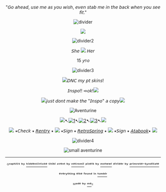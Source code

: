 <div align="center">
  
"𝘎𝘰 𝘢𝘩𝘦𝘢𝘥, 𝘶𝘴𝘦 𝘮𝘦 𝘢𝘴 𝘺𝘰𝘶 𝘸𝘪𝘴𝘩, 𝘦𝘷𝘦𝘯 𝘴𝘵𝘢𝘣 𝘮𝘦 𝘪𝘯 𝘵𝘩𝘦 𝘣𝘢𝘤𝘬 𝘸𝘩𝘦𝘯 𝘺𝘰𝘶 𝘴𝘦𝘦 𝘧𝘪𝘵."
  
![divider](https://64.media.tumblr.com/44bcc3b3ae608fb5bddd785190c361b5/9122c2b05b2cfa43-93/s2048x3072/041c701aa6f5cbfe8fa58a14e3c77cf22d3895b2.pnj)

<p align="center">
  <img src="https://64.media.tumblr.com/10aed0926c40ba07830234a38f2b5d43/b93164612f6a66b4-6b/s1280x1920/301ee77766b6d72d8b6a348a56a096c910b2443d.pnj"/>
</p>



![divider2](https://64.media.tumblr.com/29b0865ddaf4e5ec29f270e857f36a03/9122c2b05b2cfa43-3b/s640x960/b3878c47a424324b0e64031c68c2df49b92c9b24.pnj)



𝘚𝘩𝘦 ![](https://64.media.tumblr.com/0616f7f15207d076a3e25bcac7a96577/6b4664b1ae61b656-5e/s75x75_c1/aa390ab9ae09847ac46ae067ce3b1d5fcd0b781d.webp) 𝘏𝘦𝘳

15 𝘺୭𝘰


![divider3](https://64.media.tumblr.com/4f44e5ebdf5e92f1e3375899e8eeaf7a/9122c2b05b2cfa43-ca/s400x600/1a043d771712d420956bda76a44905e6e22eaeab.pnj)

 

![](https://64.media.tumblr.com/c209cc44287699ac22595d35a650d740/6b4664b1ae61b656-6a/s75x75_c1/f4e910e334b02d81d859c502f591bc9a8c33f2df.webp)𝘋𝘕𝘊 𝘮𝘺 𝘱𝘵 𝘴𝘬𝘪𝘯𝘴!

𝘐𝘯𝘴𝘱𝘰!! ➺𝘰𝘬!![](https://64.media.tumblr.com/88d98b788ff6dd82182483dca11e790d/2c2210c2eff6cb2e-7c/s75x75_c1/d1fb519c36d3923ed07353719c965ce95332df65.gifv)

![](https://64.media.tumblr.com/b5a6c439845c91227d0aeb36e4918ad6/6b4664b1ae61b656-90/s75x75_c1/3d6b54a60605e8ae0d1cc06fe1e03e4102ebab06.webp)𝘫𝘶𝘴𝘵 𝘥𝘰𝘯𝘵 𝘮𝘢𝘬𝘦 𝘵𝘩𝘦 "𝘐𝘯𝘴𝘱𝘰" 𝘢 𝘤𝘰𝘱𝘺![](https://64.media.tumblr.com/5169b154c0986c67628f20c0d09a676b/6b4664b1ae61b656-99/s75x75_c1/40684edf0ced41602e6ec9fc410d1ad498ab2590.webp)

![Aventurine](https://64.media.tumblr.com/deb3543c9128e21d420e8921c4b22102/b93164612f6a66b4-16/s100x200/a4004f09b65649315d77c09b746da503ebb3bcb7.pnj)


![](https://64.media.tumblr.com/0e15f3800fbbb085e6ff8637b78aa794/2c2210c2eff6cb2e-45/s75x75_c1/eabb05ffc6c6e3da6717a050b021a07b7273c057.gifv)➷[![1](https://64.media.tumblr.com/63da2be9792f54be1a7cc71e47818bd0/828870b2d99689c2-b1/s75x75_c1/72514a3f363f3701c3bb830c89ce5d3a555aa3cf.pnj)](https://rentry.co/linkrose)➷[![2](https://64.media.tumblr.com/e15cdc53fe9810a04873f876f09a57e9/828870b2d99689c2-db/s75x75_c1/703fb8a8389c30b88b84ce08b67049e8891c9c70.pnj)](https://rentry.co/marchthefontain)➷[![3](https://64.media.tumblr.com/022a22573d89c8013404b4fcb91ab53f/828870b2d99689c2-53/s75x75_c1/dfaa245137fc6a286a52aad01fdd3d65574bdda9.pnj)](https://rentry.co/byiInts)➷![](https://64.media.tumblr.com/0e15f3800fbbb085e6ff8637b78aa794/2c2210c2eff6cb2e-45/s75x75_c1/eabb05ffc6c6e3da6717a050b021a07b7273c057.gifv)

![](https://64.media.tumblr.com/1342e2c2d1bf81b01d95e2119ed3ce41/6b4664b1ae61b656-bf/s75x75_c1/ce7d8e14b00fe3e20cfe731dea93f90e6c691b9f.webp) ⭑𝘊𝘩𝘦𝘤𝘬 ⭑ [𝘙𝘦𝘯𝘵𝘳𝘺](https://rentry.co/FurinaTheFontaine) ⭑  ![](https://64.media.tumblr.com/615c9bf7d732da3b8dbfa2f64e2bbc70/2c2210c2eff6cb2e-06/s75x75_c1/a84e9c01d3debacc978f605158c82c97f0b4b565.gifv) ⭑𝘚𝘪𝘨𝘯 ⭑ [𝘙𝘦𝘵𝘳𝘰𝘚𝘱𝘳𝘪𝘯𝘨](https://retrospring.net/@FurinaTheFontain) ⭑  ![](https://64.media.tumblr.com/1342e2c2d1bf81b01d95e2119ed3ce41/6b4664b1ae61b656-bf/s75x75_c1/ce7d8e14b00fe3e20cfe731dea93f90e6c691b9f.webp) ⭑𝘚𝘪𝘨𝘯 ⭑ [𝘈𝘵𝘢𝘣𝘰𝘰𝘬](https://furinathefountain.atabook.org/)⭑ ![](https://64.media.tumblr.com/615c9bf7d732da3b8dbfa2f64e2bbc70/2c2210c2eff6cb2e-06/s75x75_c1/a84e9c01d3debacc978f605158c82c97f0b4b565.gifv)

![divider4](https://64.media.tumblr.com/4f44e5ebdf5e92f1e3375899e8eeaf7a/9122c2b05b2cfa43-ca/s400x600/1a043d771712d420956bda76a44905e6e22eaeab.pnj)


![small aventurine](https://64.media.tumblr.com/187717d21b9be3dba97d7d93c5d4cf18/a3856fa8573bc0ab-0c/s250x400/2a81a3a7ff89788a1ada3edcb5f6764cc005e09e.pnj)

---
ᴳʳᵃᵖʰⁱᶜˢ ᵇʸ [ʰⁱᵈᵈᵉⁿᶜⁱʳᶜᵘˢᵉ](https://www.tumblr.com/hiddencircus) ᶜʰⁱᵇⁱ ᵃᵛᵉⁿᵗ ᵇʸ [ⁿᵉᶜʳᵒᵐⁱⁱ](https://www.tumblr.com/necromii) ᵖⁱˣᵉˡˢ ᵇʸ [ᵐᵒᵗʷʷˡ](https://www.tumblr.com/motwwl) ᵈⁱᵛⁱᵈᵉʳ ᵇʸ [ᵖʳⁱᵐʳᵒˢᵉ⁻ˢʸⁿᵈⁱᶜᵃᵗᵉ](https://www.tumblr.com/primrose-syndicate) 

ᵉᵛᵉʳʸᵗʰⁱⁿᵍ ᵉˡˢᵉ ᶠᵒᵘⁿᵈ ⁱⁿ  [ᵗᵘᵐᵇˡʳ](https://www.tumblr.com)

ᴹᵃᵈᵉ ᵇʸ [ᵐᵉ](https://github.com/FurinaTheFountain)ᵎᵎ
